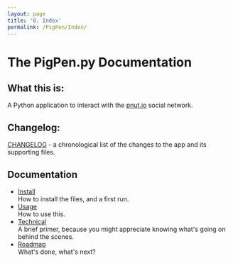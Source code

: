 ```yaml
---
layout: page
title: '0. Index'
permalink: /PigPen/Index/
---
```


# The PigPen.py Documentation

## What this is:
A Python application to interact with the [pnut.io](https://pnut.io) social network.

## Changelog:
[CHANGELOG](CHANGELOG.md) - a chronological list of the changes to the app and its supporting files.

## Documentation
* [Install](10-install.md)   
  How to install the files, and a first run.
* [Usage](20-usage.md)   
  How to use this.
* [Technical](30-technical.md)   
  A brief primer, because you might appreciate knowing what's going on behind the scenes.
* [Roadmap](90-roadmap.md)   
  What's done, what's next?
